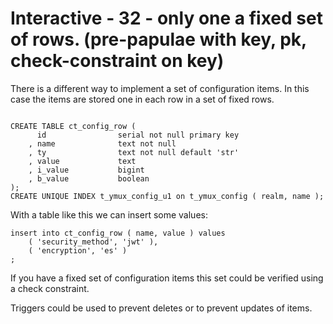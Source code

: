 



<style>
.pagebreak { page-break-before: always; }
.half { height: 200px; }
</style>








# Interactive - 32 - only one a fixed set of rows.		(pre-papulae with key, pk, check-constraint on key)

There is a different way to implement a set of configuration items.  In this case the items
are stored one in each row in a set of fixed rows.


```

CREATE TABLE ct_config_row (
	  id				serial not null primary key
	, name 				text not null
	, ty 				text not null default 'str'
	, value 			text 
	, i_value 			bigint
	, b_value 			boolean
);
CREATE UNIQUE INDEX t_ymux_config_u1 on t_ymux_config ( realm, name );

```

With a table like this we can insert some values:

```
insert into ct_config_row ( name, value ) values	
	( 'security_method', 'jwt' ),
	( 'encryption', 'es' )
;

```

If you have a fixed set of configuration items  this set could be
verified using a check constraint.

Triggers could be used to prevent deletes or to prevent updates of
items.


